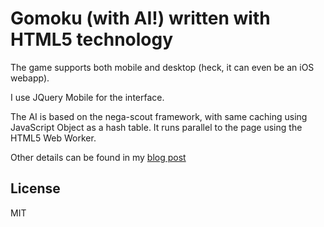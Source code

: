# Gomoku (with AI!) written with HTML5 technology

The game supports both mobile and desktop (heck, it can even be an iOS webapp).

I use JQuery Mobile for the interface.

The AI is based on the nega-scout framework, with same caching using JavaScript Object
as a hash table. It runs parallel to the page using the HTML5 Web Worker.

Other details can be found in my [blog post](http://yjyao.com/2012/06/gomoku-in-html5.html)

## License
MIT